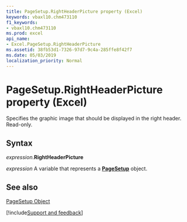 ```yaml
---
title: PageSetup.RightHeaderPicture property (Excel)
keywords: vbaxl10.chm473110
f1_keywords:
- vbaxl10.chm473110
ms.prod: excel
api_name:
- Excel.PageSetup.RightHeaderPicture
ms.assetid: 38fb53d1-7326-97d7-9c4a-285ffe8f42f7
ms.date: 05/03/2019
localization_priority: Normal
---
```



# PageSetup.RightHeaderPicture property (Excel)

Specifies the graphic image that should be displayed in the right header. Read-only.


## Syntax

_expression_.**RightHeaderPicture**

_expression_ A variable that represents a **[PageSetup](Excel.PageSetup.md)** object.


## See also


[PageSetup Object](Excel.PageSetup.md)

[!include[Support and feedback](~/includes/feedback-boilerplate.md)]